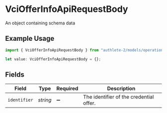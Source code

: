 # VciOfferInfoApiRequestBody

An object containing schema data

## Example Usage

```typescript
import { VciOfferInfoApiRequestBody } from "authlete-2/models/operations";

let value: VciOfferInfoApiRequestBody = {};
```

## Fields

| Field                                   | Type                                    | Required                                | Description                             |
| --------------------------------------- | --------------------------------------- | --------------------------------------- | --------------------------------------- |
| `identifier`                            | *string*                                | :heavy_minus_sign:                      | The identifier of the credential offer. |